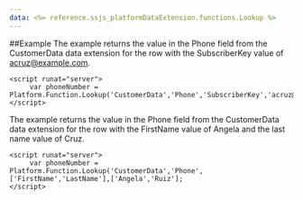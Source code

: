 ```yaml
---
data: <%= reference.ssjs_platformDataExtension.functions.Lookup %>
---
```


##Example
The example returns the value in the Phone field from the CustomerData data extension for the row with the SubscriberKey value of acruz@example.com.
```
<script runat="server">
     var phoneNumber = Platform.Function.Lookup('CustomerData','Phone','SubscriberKey','acruz@example.com');
</script>
```
The example returns the value in the Phone field from the CustomerData data extension for the row with the FirstName value of Angela and the last name value of Cruz.
```
<script runat="server">
     var phoneNumber = Platform.Function.Lookup('CustomerData','Phone',['FirstName','LastName'],['Angela','Ruiz'];
</script>
```
